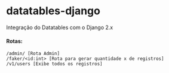 # datatables-django
Integração do Datatables com o Django 2.x

#### Rotas:
```
/admin/ [Rota Admin]
/faker/<id:int> [Rota para gerar quantidade x de registros]
/v1/users [Exibe todos os registros]
```

